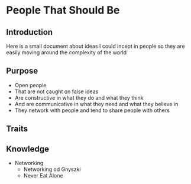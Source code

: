 # People That Should Be

## Introduction

Here is a small document about ideas I could incept in people so they are easily moving around the complexity of the world

## Purpose

- Open people
- That are not caught on false ideas
- Are constructive in what they do and what they think
- And are communicative in what they need and what they believe in
- They network with people and tend to share people with others

## Traits

## Knowledge

- Networking
    - Networking od Gnyszki
    - Never Eat Alone
